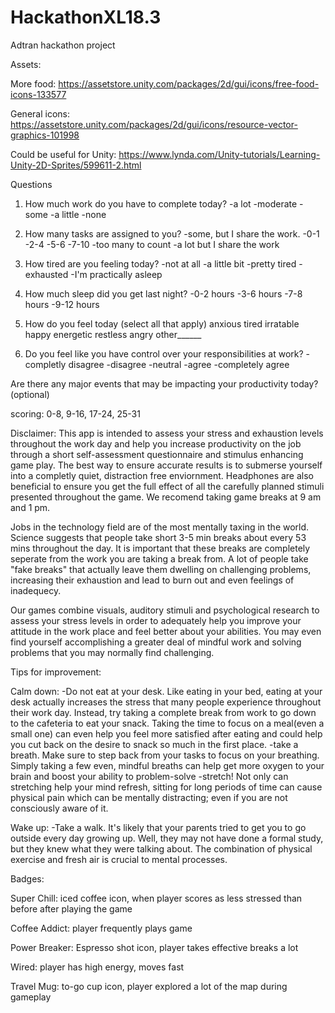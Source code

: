 # HackathonXL18.3
Adtran hackathon project

Assets:

More food: https://assetstore.unity.com/packages/2d/gui/icons/free-food-icons-133577 

General icons: https://assetstore.unity.com/packages/2d/gui/icons/resource-vector-graphics-101998 


Could be useful for Unity: 
https://www.lynda.com/Unity-tutorials/Learning-Unity-2D-Sprites/599611-2.html

Questions 
1) How much work do you have to complete today?
-a lot 
-moderate
-some
-a little
-none

2) How many tasks are assigned to you?
-some, but I share the work.
-0-1
-2-4
-5-6
-7-10
-too many to count
-a lot but I share the work 

3) How tired are you feeling today?
-not at all
-a little bit
-pretty tired
-exhausted
-I'm practically asleep

4) How much sleep did you get last night?
-0-2 hours
-3-6 hours
-7-8 hours
-9-12 hours

5) How do you feel today (select all that apply) 
anxious
tired
irratable
happy
energetic
restless
angry
other______

6) Do you feel like you have control over your responsibilities at work?
-completly disagree
-disagree
-neutral
-agree
-completely agree

Are there any major events that may be impacting your productivity today? (optional) 

scoring: 0-8, 9-16, 17-24, 25-31


Disclaimer: This app is intended to assess your stress and exhaustion levels throughout the work day and help you increase productivity on the job through a short self-assessment questionnaire and stimulus enhancing game play. The best way to ensure accurate results is to submerse yourself into a completly quiet, distraction free enviornment. Headphones are also beneficial to ensure you get the full effect of all the carefully planned stimuli presented throughout the game. We recomend taking game breaks at 9 am and 1 pm.

Jobs in the technology field are of the most mentally taxing in the world. Science suggests that people take short 3-5 min breaks about every 53 mins throughout the day. It is important that these breaks are completely seperate from the work you are taking a break from. A lot of people take "fake breaks" that actually leave them dwelling on challenging problems, increasing their exhaustion and lead to burn out and even feelings of inadequecy. 

Our games combine visuals, auditory stimuli and psychological research to assess your stress levels in order to adequately help you improve your attitude in the work place and feel better about your abilities. You may even find yourself accomplishing a greater deal of mindful work and solving problems that you may normally find challenging. 


Tips for improvement:

Calm down:
-Do not eat at your desk. Like eating in your bed, eating at your desk actually increases the stress that many people experience throughout their work day. Instead, try taking a complete break from work to go down to the cafeteria to eat your snack. Taking the time to focus on a meal(even a small one) can even help you feel more satisfied after eating and could help you cut back on the desire to snack so much in the first place.
-take a breath. Make sure to step back from your tasks to focus on your breathing. Simply taking a few even, mindful breaths can help get more oxygen to your brain and boost your ability to problem-solve 
-stretch! Not only can stretching help your mind refresh, sitting for long periods of time can cause physical pain which can be mentally distracting; even if you are not consciously aware of it. 

Wake up:
-Take a walk. It's likely that your parents tried to get you to go outside every day growing up. Well, they may not have done a formal study, but they knew what they were talking about. The combination of physical exercise and fresh air is crucial to mental processes.

Badges:

Super Chill: iced coffee icon, when player scores as less stressed than before after playing the game

Coffee Addict: player frequently plays game

Power Breaker: Espresso shot icon, player takes effective breaks a lot

Wired: player has high energy, moves fast

Travel Mug: to-go cup icon, player explored a lot of the map during gameplay
